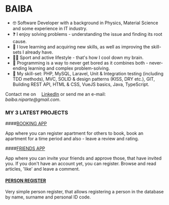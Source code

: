 # BAIBA

- 🤓 Software Developer with a background in Physics, Material Science and some experience in IT industry.
- ❓ I enjoy solving problems - understanding the issue and finding its root cause. 
- 🌱 I love learning and acquiring new skills, as well as improving the skill-sets I already have.
- 🏃‍♀ Sport and active lifestyle - that's how I cool down my brain.
- 🎯 Programming is a way to never get bored as it combines both - never-ending learning and complex problem-solving.
- 🙌 My skill-set: PHP, MySQL, Laravel, Unit & Integration testing (including TDD methods), MVC, 
SOLID & design patterns (KISS, DRY etc.), GIT, Building REST API, HTML & CSS, VueJS basics, Java, TypeScript.

Contact me on <img src="https://cdn-icons-png.flaticon.com/512/174/174857.png" width="10">
[LinkedIn](https://www.linkedin.com/in/baiba-niparte/)
or send me an e-mail:
<img src="https://upload.wikimedia.org/wikipedia/commons/thumb/7/7e/Gmail_icon_%282020%29.svg/1024px-Gmail_icon_%282020%29.svg.png" width="10">
_baiba.niparte@gmail.com_.

### MY 3 LATEST PROJECTS

####[BOOKING APP](https://github.com/BaibaNi/BookingApp)

App where you can register apartment for others to book, book an apartment for a time period and also - 
leave a review and rating.

####[FRIENDS APP](https://github.com/BaibaNi/FriendsApp)

App where you can invite your friends and approve those, that have invited you. 
If you don't have an account yet, you can register. Browse and read articles, 'like' and 
leave a comment.

#### [PERSON REGISTER](https://github.com/BaibaNi/personRegister_separate_files)

Very simple person register, that allows registering a person in the database by name, 
surname and personal ID code.

[//]: # (### ARCHIVE:)

[//]: # (#### [Sign-up and Log-in page]&#40;https://github.com/BaibaNi/SignLogIn&#41;)

[//]: # ()
[//]: # (So far, one of the voluminous projects &#40;in terms of code amount&#41; I have been working on. )

[//]: # (During this project I learned a lot: installing MySQL and other tools to manage the database, )

[//]: # (creating forms that permit a user to log-in or sign-up, formatting HTML forms with CSS.)

[//]: # ()
[//]: # (#### [Stock Markets]&#40;https://github.com/BaibaNi/stockAPI&#41;)

[//]: # ()
[//]: # (Follow the Stock Market trends and search the ones you have the most interest in. )

[//]: # (Project using APIs with a very simple interface.)
